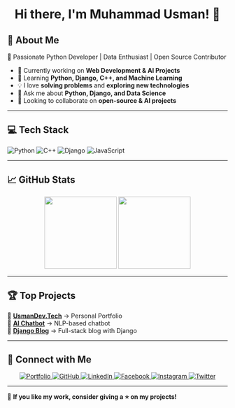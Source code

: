 <h1 align="center">Hi there, I'm Muhammad Usman! 👋</h1>

## 🚀 About Me  
🎯 Passionate Python Developer | Data Enthusiast | Open Source Contributor  

- 🔭 Currently working on **Web Development & AI Projects**  
- 🌱 Learning **Python, Django, C++, and Machine Learning**  
- 💡 I love **solving problems** and **exploring new technologies**  
- 💬 Ask me about **Python, Django, and Data Science**  
- 👯 Looking to collaborate on **open-source & AI projects**  

---

## 💻 Tech Stack  
![Python](https://img.shields.io/badge/-Python-3776AB?style=flat-square&logo=python&logoColor=white)
![C++](https://img.shields.io/badge/-C++-00599C?style=flat-square&logo=c%2B%2B&logoColor=white)
![Django](https://img.shields.io/badge/-Django-092E20?style=flat-square&logo=django&logoColor=white)
![JavaScript](https://img.shields.io/badge/-JavaScript-F7DF1E?style=flat-square&logo=javascript&logoColor=black)

---

## 📈 GitHub Stats  
<p align="center">
  <img src="https://github-readme-stats.vercel.app/api?username=muhammad-usman-py&show_icons=true&theme=dark" height="165">
  <img src="https://github-readme-streak-stats.herokuapp.com/?user=muhammad-usman-py&theme=dark" height="165">
</p>

---

## 🏆 Top Projects  
🔹 **[UsmanDev.Tech](https://muhammad-usman-py.github.io/usmandev.tech/)** → Personal Portfolio  
🔹 **[AI Chatbot](https://github.com/muhammad-usman-py/AI-Chatbot)** → NLP-based chatbot  
🔹 **[Django Blog](https://github.com/muhammad-usman-py/Django-Blog)** → Full-stack blog with Django  

---

## 📢 Connect with Me  

<p align="center">
  <a href="https://muhammad-usman-py.github.io/usmandev.tech/" target="_blank">
    <img src="https://img.shields.io/badge/Portfolio-%230A66C2.svg?style=for-the-badge&logo=react&logoColor=white" alt="Portfolio">
  </a>
  <a href="https://github.com/muhammad-usman-py" target="_blank">
    <img src="https://img.shields.io/badge/GitHub-%23121011.svg?style=for-the-badge&logo=github&logoColor=white" alt="GitHub">
  </a>
  <a href="https://www.linkedin.com/in/muhammad-usman-py/" target="_blank">
    <img src="https://img.shields.io/badge/LinkedIn-%230A66C2.svg?style=for-the-badge&logo=linkedin&logoColor=white" alt="LinkedIn">
  </a>
  <a href="https://web.facebook.com/muhammad.usman.py/" target="_blank">
    <img src="https://img.shields.io/badge/Facebook-%231877F2.svg?style=for-the-badge&logo=facebook&logoColor=white" alt="Facebook">
  </a>
  <a href="https://www.instagram.com/muhammad.usman.py/" target="_blank">
    <img src="https://img.shields.io/badge/Instagram-%23E4405F.svg?style=for-the-badge&logo=instagram&logoColor=white" alt="Instagram">
  </a>
  <a href="https://x.com/usjutt07" target="_blank">
    <img src="https://img.shields.io/badge/Twitter-%231DA1F2.svg?style=for-the-badge&logo=twitter&logoColor=white" alt="Twitter">
  </a>
</p>

---

🌟 **If you like my work, consider giving a ⭐ on my projects!**  
